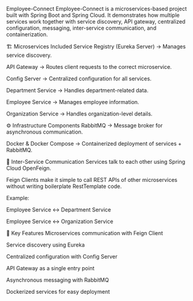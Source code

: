 Employee-Connect
Employee-Connect is a microservices-based project built with Spring Boot and Spring Cloud. It demonstrates how multiple services work together with service discovery, API gateway, centralized configuration, messaging, inter-service communication, and containerization.

🏗️ Microservices Included
Service Registry (Eureka Server) → Manages service discovery.

API Gateway → Routes client requests to the correct microservice.

Config Server → Centralized configuration for all services.

Department Service → Handles department-related data.

Employee Service → Manages employee information.

Organization Service → Handles organization-level details.

⚙️ Infrastructure Components
RabbitMQ → Message broker for asynchronous communication.

Docker & Docker Compose → Containerized deployment of services + RabbitMQ.

🔗 Inter-Service Communication
Services talk to each other using Spring Cloud OpenFeign.

Feign Clients make it simple to call REST APIs of other microservices without writing boilerplate RestTemplate code.

Example:

Employee Service ↔ Department Service

Employee Service ↔ Organization Service

🚀 Key Features
Microservices communication with Feign Client

Service discovery using Eureka

Centralized configuration with Config Server

API Gateway as a single entry point

Asynchronous messaging with RabbitMQ

Dockerized services for easy deployment

